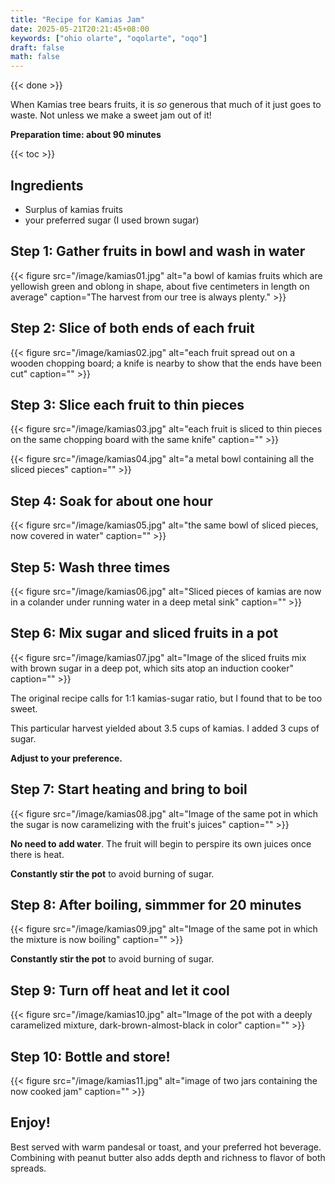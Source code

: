 ```yaml
---
title: "Recipe for Kamias Jam"
date: 2025-05-21T20:21:45+08:00
keywords: ["ohio olarte", "oqolarte", "oqo"]
draft: false
math: false
---
```


{{< done >}}

When Kamias tree bears fruits, it is *so* generous that much of it
just goes to waste. Not unless we make a sweet jam out of it!

**Preparation time: about 90 minutes**

{{< toc >}}

## Ingredients

- Surplus of kamias fruits
- your preferred sugar (I used brown sugar)

## Step 1: Gather fruits in bowl and wash in water

{{< figure src="/image/kamias01.jpg" alt="a bowl of kamias fruits which are yellowish green and oblong in shape, about five centimeters in length on average" caption="The harvest from our tree is always plenty." >}}

## Step 2: Slice of both ends of each fruit

{{< figure src="/image/kamias02.jpg" alt="each fruit spread out on a wooden chopping board; a knife is nearby to show that the ends have been cut" caption="" >}}
## Step 3: Slice each fruit to thin pieces

{{< figure src="/image/kamias03.jpg" alt="each fruit is sliced to thin pieces on the same chopping board with the same knife" caption="" >}}

{{< figure src="/image/kamias04.jpg" alt="a metal bowl containing all the sliced pieces" caption="" >}}

## Step 4: Soak for about one hour

{{< figure src="/image/kamias05.jpg" alt="the same bowl of sliced pieces, now covered in water" caption="" >}}

## Step 5: Wash three times

{{< figure src="/image/kamias06.jpg" alt="Sliced pieces of kamias are now in a colander under running water in a deep metal sink" caption="" >}}

## Step 6: Mix sugar and sliced fruits in a pot

{{< figure src="/image/kamias07.jpg" alt="Image of the sliced fruits mix with brown sugar in a deep pot, which sits atop an induction cooker" caption="" >}}

The original recipe calls for 1:1 kamias-sugar ratio, but I found that
to be too sweet.

This particular harvest yielded about 3.5 cups of kamias. I added 3 cups
of sugar.

**Adjust to your preference.**

## Step 7: Start heating and bring to boil

{{< figure src="/image/kamias08.jpg" alt="Image of the same pot in which the sugar is now caramelizing with the fruit's juices" caption="" >}}

**No need to add water**. The fruit will
begin to perspire its own juices once there is heat.

**Constantly stir the pot** to avoid burning of sugar.

## Step 8: After boiling, simmmer for 20 minutes

{{< figure src="/image/kamias09.jpg" alt="Image of the same pot in which the mixture is now boiling" caption="" >}}

**Constantly stir the pot** to avoid burning of sugar.

## Step 9: Turn off heat and let it cool

{{< figure src="/image/kamias10.jpg" alt="Image of the pot with a deeply caramelized mixture, dark-brown-almost-black in color" caption="" >}}

## Step 10: Bottle and store!

{{< figure src="/image/kamias11.jpg" alt="image of two jars containing the now cooked jam" caption="" >}}

## Enjoy!

Best served with warm pandesal or toast, and your preferred hot beverage.
Combining with peanut butter also
adds depth and richness to flavor of both spreads.
